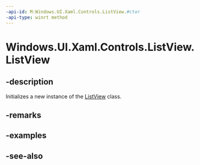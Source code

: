 ```yaml
---
-api-id: M:Windows.UI.Xaml.Controls.ListView.#ctor
-api-type: winrt method
---
```


<!-- Method syntax
public ListView()
-->

# Windows.UI.Xaml.Controls.ListView.ListView

## -description
Initializes a new instance of the [ListView](listview.md) class.


## -remarks

## -examples

## -see-also
